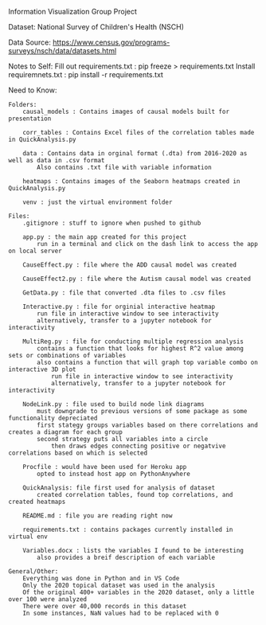 Information Visualization Group Project

Dataset: National Survey of Children's Health (NSCH)

Data Source: https://www.census.gov/programs-surveys/nsch/data/datasets.html

Notes to Self:
    Fill out requirements.txt : pip freeze > requirements.txt
    Install requiremnets.txt : pip install -r requirements.txt

Need to Know:
    
    Folders:
        causal_models : Contains images of causal models built for presentation

        corr_tables : Contains Excel files of the correlation tables made in QuickAnalysis.py

        data : Contains data in orginal format (.dta) from 2016-2020 as well as data in .csv format
            Also contains .txt file with variable information 

        heatmaps : Contains images of the Seaborn heatmaps created in QuickAnalysis.py

        venv : just the virtual environment folder

    Files:
        .gitignore : stuff to ignore when pushed to github

        app.py : the main app created for this project
            run in a terminal and click on the dash link to access the app on local server

        CauseEffect.py : file where the ADD causal model was created

        CauseEffect2.py : file where the Autism causal model was created

        GetData.py : file that converted .dta files to .csv files 

        Interactive.py : file for orginial interactive heatmap 
            run file in interactive window to see interactivity
            alternatively, transfer to a jupyter notebook for interactivity

        MultiReg.py : file for conducting multiple regression analysis
            contains a function that looks for highest R^2 value among sets or combinations of variables
            also contains a function that will graph top variable combo on interactive 3D plot
                run file in interactive window to see interactivity
                alternatively, transfer to a jupyter notebook for interactivity

        NodeLink.py : file used to build node link diagrams
            must downgrade to previous versions of some package as some functionality depreciated
            first stategy groups variables based on there correlations and creates a diagram for each group
            second strategy puts all variables into a circle
                then draws edges connecting positive or negatvive correlations based on which is selected
            
        Procfile : would have been used for Heroku app
            opted to instead host app on PythonAnywhere

        QuickAnalysis: file first used for analysis of dataset
            created correlation tables, found top correlations, and created heatmaps

        README.md : file you are reading right now

        requirements.txt : contains packages currently installed in virtual env

        Variables.docx : lists the variables I found to be interesting
            also provides a breif description of each variable

    General/Other: 
        Everything was done in Python and in VS Code
        Only the 2020 topical dataset was used in the analysis
        Of the original 400+ variables in the 2020 dataset, only a little over 100 were analyzed
        There were over 40,000 records in this dataset
        In some instances, NaN values had to be replaced with 0
        